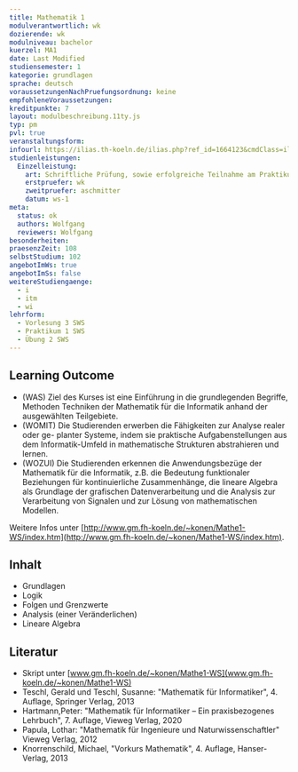```yaml
---
title: Mathematik 1
modulverantwortlich: wk
dozierende: wk
modulniveau: bachelor
kuerzel: MA1
date: Last Modified
studiensemester: 1
kategorie: grundlagen
sprache: deutsch
voraussetzungenNachPruefungsordnung: keine
empfohleneVoraussetzungen: 
kreditpunkte: 7
layout: modulbeschreibung.11ty.js
typ: pm
pvl: true
veranstaltungsform: 
infourl: https://ilias.th-koeln.de/ilias.php?ref_id=1664123&cmdClass=ilobjcoursegui&cmdNode=w4:l5&baseClass=ilrepositorygui&redirectSource=ilcourseregistrationgui&cmdMode=
studienleistungen:
  Einzelleistung:
    art: Schriftliche Prüfung, sowie erfolgreiche Teilnahme am Praktikum als Prüfungsvorleistung
    erstpruefer: wk
    zweitpruefer: aschmitter
    datum: ws-1
meta:
  status: ok  
  authors: Wolfgang
  reviewers: Wolfgang
besonderheiten: 
praesenzZeit: 108
selbstStudium: 102
angebotImWs: true
angebotImSs: false
weitereStudiengaenge: 
  - i
  - itm
  - wi
lehrform:
  - Vorlesung 3 SWS
  - Praktikum 1 SWS
  - Übung 2 SWS
---
```


## Learning Outcome

- (WAS) Ziel des Kurses ist eine Einführung in die grundlegenden Begriffe, Methoden Techniken der Mathematik für die Informatik anhand der ausgewählten Teilgebiete.
- (WOMIT) Die Studierenden erwerben die Fähigkeiten zur Analyse realer oder ge- planter Systeme, indem sie praktische Aufgabenstellungen aus dem Informatik-Umfeld in mathematische Strukturen abstrahieren und lernen.
- (WOZUI) Die Studierenden erkennen die Anwendungsbezüge der Mathematik für die Informatik, z.B. die Bedeutung funktionaler Beziehungen für kontinuierliche Zusammenhänge, die lineare Algebra als Grundlage der grafischen Datenverarbeitung und die Analysis zur Verarbeitung von Signalen und zur Lösung von mathematischen Modellen.

Weitere Infos unter [http://www.gm.fh-koeln.de/~konen/Mathe1-WS/index.htm](http://www.gm.fh-koeln.de/~konen/Mathe1-WS/index.htm).

## Inhalt
- Grundlagen
- Logik
- Folgen und Grenzwerte
- Analysis (einer Veränderlichen) 
- Lineare Algebra

## Literatur
- Skript unter [www.gm.fh-koeln.de/~konen/Mathe1-WS](www.gm.fh-koeln.de/~konen/Mathe1-WS)
- Teschl, Gerald und Teschl, Susanne: "Mathematik für Informatiker", 4. Auflage, Springer Verlag, 2013
- Hartmann,Peter: "Mathematik für Informatiker – Ein praxisbezogenes Lehrbuch", 7. Auflage, Vieweg Verlag, 2020
- Papula, Lothar: "Mathematik für Ingenieure und Naturwissenschaftler" Vieweg Verlag, 2012
- Knorrenschild, Michael, "Vorkurs Mathematik", 4. Auflage, Hanser-Verlag, 2013


